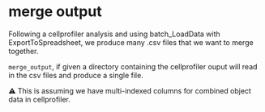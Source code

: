 # merge output

Following a cellprofiler analysis and using batch_LoadData with ExportToSpreadsheet, we produce many .csv files that we want to merge together.

`merge_output`, if given a directory containing the cellprofiler ouput will read in the csv files and produce a single file.

:warning: This is assuming we have multi-indexed columns for combined object data in cellprofiler.